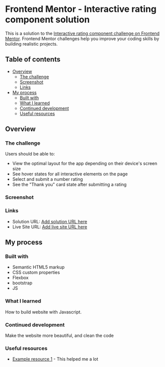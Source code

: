 # Frontend Mentor - Interactive rating component solution

This is a solution to the [Interactive rating component challenge on Frontend Mentor](https://www.frontendmentor.io/challenges/interactive-rating-component-koxpeBUmI). Frontend Mentor challenges help you improve your coding skills by building realistic projects. 

## Table of contents

- [Overview](#overview)
  - [The challenge](#the-challenge)
  - [Screenshot](#screenshot)
  - [Links](#links)
- [My process](#my-process)
  - [Built with](#built-with)
  - [What I learned](#what-i-learned)
  - [Continued development](#continued-development)
  - [Useful resources](#useful-resources)

## Overview

### The challenge

Users should be able to:

- View the optimal layout for the app depending on their device's screen size
- See hover states for all interactive elements on the page
- Select and submit a number rating
- See the "Thank you" card state after submitting a rating

### Screenshot



### Links

- Solution URL: [Add solution URL here](https://github.com/Hakxep-wuqpuk-hyrze8/interactive-rating-component-main)
- Live Site URL: [Add live site URL here](https://hakxep-wuqpuk-hyrze8.github.io/interactive-rating-component-main/)

## My process

### Built with

- Semantic HTML5 markup
- CSS custom properties
- Flexbox
- bootstrap
- JS

### What I learned

How to build website with Javascript.

### Continued development

Make the website more beautiful, and clean the code

### Useful resources

- [Example resource 1]([https://www.example.com](https://www.w3schools.com/default.asp)) - This helped me a lot
